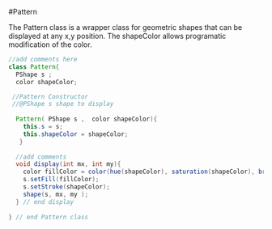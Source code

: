 #Pattern

The Pattern class is a wrapper class for geometric shapes that can be displayed at any x,y position.  The shapeColor allows programatic modification of the color.


```java
//add comments here
class Pattern{
  PShape s ;
  color shapeColor;

 //Pattern Constructor 
 //@PShape s shape to display
 
  Pattern( PShape s ,  color shapeColor){
    this.s = s;
    this.shapeColor = shapeColor;
   }
  
  //add comments
  void display(int mx, int my){
    color fillColor = color(hue(shapeColor), saturation(shapeColor), brightness( shapeColor), 50); //set alpha to 100
    s.setFill(fillColor);
    s.setStroke(shapeColor);
    shape(s, mx, my );
  } // end display
 
} // end Pattern class
```

